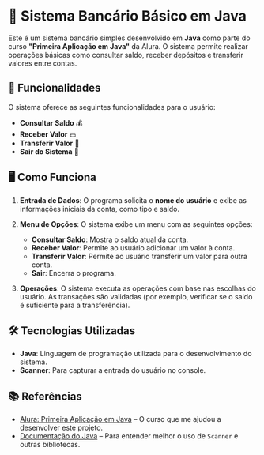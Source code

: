 # 🏦 Sistema Bancário Básico em Java

Este é um sistema bancário simples desenvolvido em **Java** como parte do curso **"Primeira Aplicação em Java"** da Alura. O sistema permite realizar operações básicas como consultar saldo, receber depósitos e transferir valores entre contas.

## 🎯 Funcionalidades

O sistema oferece as seguintes funcionalidades para o usuário:

- **Consultar Saldo** 💰
- **Receber Valor** 💵
- **Transferir Valor** 🔁
- **Sair do Sistema** 🚪

## 🖥️ Como Funciona

1. **Entrada de Dados**:
   O programa solicita o **nome do usuário** e exibe as informações iniciais da conta, como tipo e saldo.

2. **Menu de Opções**:
   O sistema exibe um menu com as seguintes opções:
   
   - **Consultar Saldo**: Mostra o saldo atual da conta.
   - **Receber Valor**: Permite ao usuário adicionar um valor à conta.
   - **Transferir Valor**: Permite ao usuário transferir um valor para outra conta.
   - **Sair**: Encerra o programa.

3. **Operações**:
   O sistema executa as operações com base nas escolhas do usuário. As transações são validadas (por exemplo, verificar se o saldo é suficiente para a transferência).

## 🛠️ Tecnologias Utilizadas

- **Java**: Linguagem de programação utilizada para o desenvolvimento do sistema.
- **Scanner**: Para capturar a entrada do usuário no console.

## 📚 Referências

- [Alura: Primeira Aplicação em Java](https://www.alura.com.br/curso-online-primeira-aplicacao-em-java) – O curso que me ajudou a desenvolver este projeto.
- [Documentação do Java](https://docs.oracle.com/javase/8/docs/api/) – Para entender melhor o uso de `Scanner` e outras bibliotecas.
